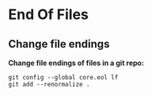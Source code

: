 # End Of Files

## Change file endings


**Change file endings of files in a git repo:**
```
git config --global core.eol lf
git add --renormalize .
```
